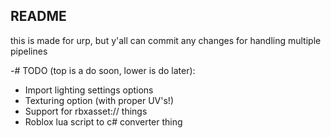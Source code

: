## README

this is made for urp, but y'all can commit any changes for handling multiple pipelines

-# TODO (top is a do soon, lower is do later):
- Import lighting settings options
- Texturing option (with proper UV's!) 
- Support for rbxasset:// things
- Roblox lua script to c# converter thing
